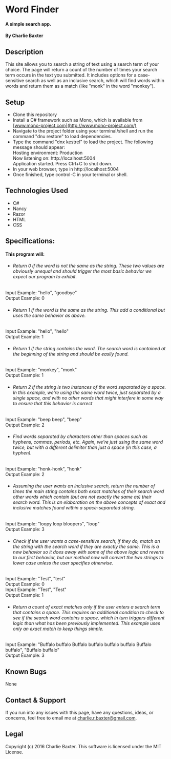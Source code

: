 # Word Finder

#### A simple search app.

#### By Charlie Baxter

## Description
This site allows you to search a string of text using a search term of your choice.  The page will return a count of the number of times your search term occurs in the text you submitted.  It includes options for a case-sensitive search as well as an inclusive search, which will find words within words and return them as a match (like "monk" in the word "monkey").

## Setup
* Clone this repository
* Install a C# framework such as Mono, which is available from [www.mono-project.com](http://www.mono-project.com/)
* Navigate to the project folder using your terminal/shell and run the command "dnu restore" to load dependencies.
* Type the command "dnx kestrel" to load the project.  The following message should appear:   
Hosting environment: Production   
Now listening on: http://localhost:5004   
Application started. Press Ctrl+C to shut down.
* In your web browser, type in http://localhost:5004
* Once finished, type control-C in your terminal or shell.

## Technologies Used
* C#
* Nancy
* Razor
* HTML
* CSS


## Specifications:

#### This program will:

- ###### Return 0 if the word is not the same as the string.  These two values are obviously unequal and should trigger the most basic behavior we expect our program to exhibit.
Input Example: "hello", "goodbye"  
Output Example: 0

- ###### Return 1 if the word is the same as the string.  This add a conditional but uses the same behavior as above.
Input Example: "hello", "hello"  
Output Example: 1

- ###### Return 1 if the string contains the word.  The search word is contained at the beginning of the string and should be easily found.
Input Example: "monkey", "monk"  
Output Example: 1

- ###### Return 2 if the string is two instances of the word separated by a space.  In this example, we're using the same word twice, just separated by a single space, and with no other words that might interfere in some way to ensure that this behavior is correct
Input Example: "beep beep", "beep"  
Output Example: 2

- ###### Find words separated by characters other than spaces such as hyphens, commas, periods, etc.  Again, we're just using the same word twice, but with a different delimiter than just a space (in this case, a hyphen).
Input Example: "honk-honk", "honk"  
Output Example: 2

- ###### Assuming the user wants an inclusive search, return the number of times the main string contains both exact matches of their search word other words which contain (but are not exactly the same as) their search word.  This is an elaboration on the above concepts of exact and inclusive matches found within a space-separated string.
Input Example: "loopy loop bloopers", "loop"  
Output Example: 3

- ###### Check if the user wants a case-sensitive search; if they do, match an the string with the search word if they are exactly the same.  This is a new behavior so it does away with some of the above logic and reverts to our first behavior, but our method now will convert the two strings to lower case unless the user specifies otherwise.
Input Example: "Test", "test"  
Output Example: 0  
Input Example: "Test", "Test"  
Output Example: 1

- ###### Return a count of exact matches only if the user enters a search term that contains a space.  This requires an additional condition to check to see if the search word contains a space, which in turn triggers different logic than what has been previously implemented.  This example uses only an exact match to keep things simple.
Input Example: "Buffalo buffalo Buffalo buffalo buffalo buffalo Buffalo buffalo", "Buffalo buffalo"  
Output Example: 3

## Known Bugs
None  

## Contact & Support
If you run into any issues with this page, have any questions, ideas, or concerns, feel free to email me at charlie.r.baxter@gmail.com.

## Legal
Copyright (c) 2016 Charlie Baxter.  This software is licensed under the MIT License.
